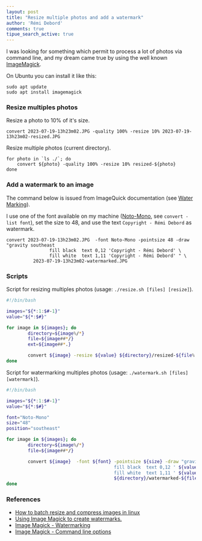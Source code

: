 ```yaml
---
layout: post
title: "Resize multiple photos and add a watermark"
author: 'Rémi Debord'
comments: true
tipue_search_active: true
---
```

I was looking for something which permit to process a lot of photos via command line, and my dream came true by using the well known [ImageMagick](https://imagemagick.org/index.php).

On Ubuntu you can install it like this:
```shell
sudo apt update
sudo apt install imagemagick
```

### Resize multiples photos

Resize a photo to 10% of it's size.
```shell
convert 2023-07-19-13h23m02.JPG -quality 100% -resize 10% 2023-07-19-13h23m02-resized.JPG
```

Resize multiple photos (current directory).
```shell
for photo in `ls ./`; do
    convert ${photo} -quality 100% -resize 10% resized-${photo}
done
```

### Add a watermark to an image

The command below is issued from ImageQuick documentation (see [Water Marking](https://www.imagemagick.org/Usage/annotating/#watermarking)).

I use one of the font available on my machine ([Noto-Mono](https://fonts.google.com/noto/specimen/Noto+Sans+Mono), see `convert -list font`), set the size to 48, and use the text `Copyright - Rémi Debord` as watermark.

```shell
convert 2023-07-19-13h23m02.JPG  -font Noto-Mono -pointsize 48 -draw "gravity southeast
                fill black  text 0,12 'Copyright - Rémi Debord' \
                fill white  text 1,11 'Copyright - Rémi Debord' " \
          2023-07-19-13h23m02-watermarked.JPG
```

### Scripts

Script for resizing multiples photos (usage: `./resize.sh [files] [resize]`).
```bash
#!/bin/bash

images="${*:1:$#-1}"
value="${*:$#}"

for image in ${images}; do
        directory=${image%/*}
        file=${image##*/}
        ext=${image##*.}

        convert ${image} -resize ${value} ${directory}/resized-${file%.*}.${ext}
done
```

Script for watermarking multiples photos (usage: `./watermark.sh [files] [watermark]`).
```bash
#!/bin/bash

images="${*:1:$#-1}"
value="${*:$#}"

font="Noto-Mono"
size="48"
position="southeast"

for image in ${images}; do
        directory=${image%/*}
        file=${image##*/}

        convert ${image}  -font ${font} -pointsize ${size} -draw "gravity ${position}
                                        fill black  text 0,12 ' ${value} ' \
                                        fill white  text 1,11 ' ${value} ' " \
                                        ${directory}/watermarked-${file}
done
```

### References

- [How to batch resize and compress images in linux](https://shyamjos.com/batch-resize-compress-photos-linux/)
- [Using Image Magick to create watermarks.](https://amytabb.com/til/photography/2021/01/23/image-magick-watermark/)
- [Image Magick - Watermarking](https://www.imagemagick.org/Usage/annotating/#watermarking)
- [Image Magick - Command line options](https://legacy.imagemagick.org/script/command-line-options.php?#draw)